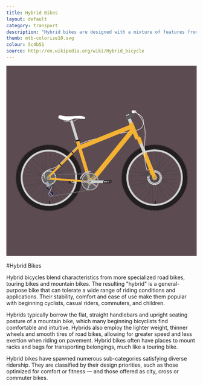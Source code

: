 ```yaml
---
title: Hybrid Bikes
layout: default
category: transport
description: "Hybrid bikes are designed with a mixture of features from sportive, touring, and mountain bikes."
thumb: mtb-colorize10.svg
colour: 5c4b51
source: http://en.wikipedia.org/wiki/Hybrid_bicycle
---
```


![Hybrid bike photo](../img/bikes/mtb-colorize10.svg)

#Hybrid Bikes

Hybrid bicycles blend characteristics from more specialized road bikes, touring bikes and mountain bikes. The resulting "hybrid" is a general-purpose bike that can tolerate a wide range of riding conditions and applications. Their stability, comfort and ease of use make them popular with beginning cyclists, casual riders, commuters, and children.

Hybrids typically borrow the flat, straight handlebars and upright seating posture of a mountain bike, which many beginning bicyclists find comfortable and intuitive. Hybrids also employ the lighter weight, thinner wheels and smooth tires of road bikes, allowing for greater speed and less exertion when riding on pavement. Hybrid bikes often have places to mount racks and bags for transporting belongings, much like a touring bike.

Hybrid bikes have spawned numerous sub-categories satisfying diverse ridership. They are classified by their design priorities, such as those optimized for comfort or fitness — and those offered as city, cross or commuter bikes.